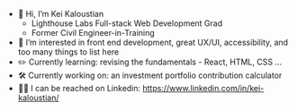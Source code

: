 - 👋 Hi, I’m Kei Kaloustian
  - Lighthouse Labs Full-stack Web Development Grad
  - Former Civil Engineer-in-Training
- 🔎 I’m interested in front end development, great UX/UI, accessibility, and too many things to list here
- ✏️ Currently learning: revising the fundamentals - React, HTML, CSS ...
- 🛠️ Currently working on: an investment portfolio contribution calculator
- 👨‍💼 I can be reached on Linkedin: https://www.linkedin.com/in/kei-kaloustian/
